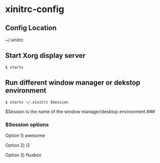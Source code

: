 # xinitrc-config

## Config Location
~/.xinitrc

## Start Xorg display server
```
$ startx
```

## Run different window manager or dekstop environment
```
$ startx ~/.xinitrc $Session
```
$Session is the name of the window manager/desktop environment.### 

### $Session options
Option 1) awesome

Option 2) i3

Option 3) fluxbox

